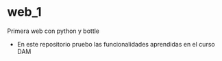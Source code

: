 # web_1
Primera web con python y bottle
- En este repositorio pruebo las funcionalidades aprendidas en el curso DAM 
